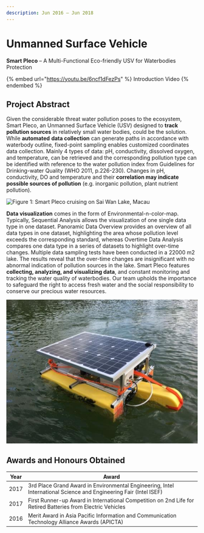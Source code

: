 ```yaml
---
description: Jun 2016 – Jun 2018
---
```


# Unmanned Surface Vehicle

**Smart Pleco** – A Multi-Functional Eco-friendly USV for Waterbodies Protection

{% embed url="https://youtu.be/6ncf1dFezPs" %}
Introduction Video
{% endembed %}

## Project Abstract

Given the considerable threat water pollution poses to the ecosystem, Smart Pleco, an Unmanned Surface Vehicle (USV) designed to **track pollution sources** in relatively small water bodies, could be the solution. While **automated** **data collection** can generate paths in accordance with waterbody outline, fixed-point sampling enables customized coordinates data collection. Mainly 4 types of data: pH, conductivity, dissolved oxygen, and temperature, can be retrieved and the corresponding pollution type can be identified with reference to the water pollution index from Guidelines for Drinking-water Quality (WHO 2011, p.226-230). Changes in pH, conductivity, DO and temperature and their **correlation may indicate possible sources of pollution** (e.g. inorganic pollution, plant nutrient pollution).

![Figure 1: Smart Pleco cruising on Sai Wan Lake, Macau](../.gitbook/assets/image.png)

**Data visualization** comes in the form of Environmental-n-color-map. Typically, Sequential Analysis allows the visualization of one single data type in one dataset. Panoramic Data Overview provides an overview of all data types in one dataset, highlighting the area whose pollution level exceeds the corresponding standard, whereas Overtime Data Analysis compares one data type in a series of datasets to highlight over-time changes. Multiple data sampling tests have been conducted in a 22000 m2 lake. The results reveal that the over-time changes are insignificant with no abnormal indication of pollution sources in the lake. Smart Pleco features **collecting, analyzing, and visualizing data**, and constant monitoring and tracking the water quality of waterbodies. Our team upholds the importance to safeguard the right to access fresh water and the social responsibility to conserve our precious water resources.

![Figure 2: A closer look of Smart Pleco](<../.gitbook/assets/image (2).png>)

## Awards and Honours Obtained

| Year | Award                                                                                                             |
| ---- | ----------------------------------------------------------------------------------------------------------------- |
| 2017 | 3rd Place Grand Award in Environmental Engineering, Intel International Science and Engineering Fair (Intel ISEF) |
| 2017 | First Runner-up Award in International Competition on 2nd Life for Retired Batteries from Electric Vehicles       |
| 2016 | Merit Award in Asia Pacific Information and Communication Technology Alliance Awards (APICTA)                     |
